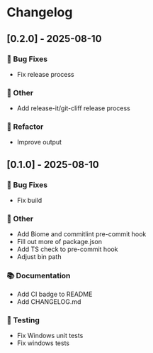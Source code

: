 # Changelog

## [0.2.0] - 2025-08-10

### <!-- 1 -->🐛 Bug Fixes

- Fix release process

### <!-- 10 -->💼 Other

- Add release-it/git-cliff release process

### <!-- 2 -->🚜 Refactor

- Improve output

## [0.1.0] - 2025-08-10

### <!-- 1 -->🐛 Bug Fixes

- Fix build

### <!-- 10 -->💼 Other

- Add Biome and commitlint pre-commit hook
- Fill out more of package.json
- Add TS check to pre-commit hook
- Adjust bin path

### <!-- 3 -->📚 Documentation

- Add CI badge to README
- Add CHANGELOG.md

### <!-- 6 -->🧪 Testing

- Fix Windows unit tests
- Fix windows tests

